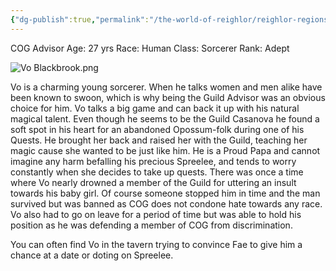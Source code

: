 ```yaml
---
{"dg-publish":true,"permalink":"/the-world-of-reighlor/reighlor-regions/kingdom-of-leloria/joleria/guilds-of-joleria/conquest-of-glory-cog/cog-staff/vo-blackbrook/"}
---
```


COG Advisor 
Age: 27 yrs 
Race: Human 
Class: Sorcerer 
Rank: Adept 

![Vo Blackbrook.png](/img/user/Z%20Ref%20Pics/Conquest%20Of%20Glory%20PICS/Vo%20Blackbrook.png)

Vo is a charming young sorcerer. When he talks women and men alike have been known to swoon, which is why being the Guild Advisor was an obvious choice for him. Vo talks a big game and can back it up with his natural magical talent. Even though he seems to be the Guild Casanova he found a soft spot in his heart for an abandoned Opossum-folk during one of his Quests. He brought her back and raised her with the Guild, teaching her magic cause she wanted to be just like him. He is a Proud Papa and cannot imagine any harm befalling his precious Spreelee, and tends to worry constantly when she decides to take up quests.
There was once a time where Vo nearly drowned a member of the Guild for uttering an insult towards his baby girl. Of course someone stopped him in time and the man survived but was banned as COG does not condone hate towards any race. Vo also had to go on leave for a period of time but was able to hold his position as he was defending a member of COG from discrimination. 

You can often find Vo in the tavern trying to convince Fae to give him a chance at a date or doting on Spreelee. 

